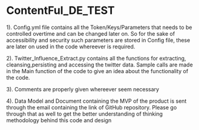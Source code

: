 # ContentFul_DE_TEST

1). Config.yml file contains all the Token/Keys/Parameters that needs to be controlled overtime and can be changed later on. 
So for the sake of accessibility and security such parameters are stored in Config file, these are later on used in the code whereever is 
required.

2). Twitter_Influence_Extract.py contains all the functions for extracting, cleansing,persisting and accessing the twitter data. 
Sample calls are made in the Main function of the code to give an idea about the functionality of the code.

3). Comments are properly given whereever seem necessary

4). Data Model and Document containing the MVP of the product is sent through the email containing the link of GitHub repository.
Please go through that as well to get the better understanding of thinking methodology behind this code and design
